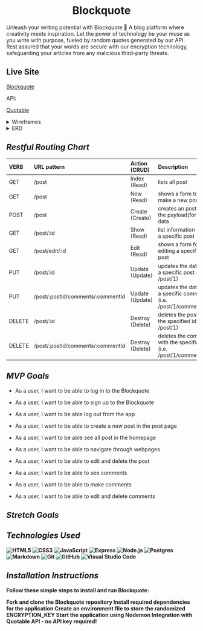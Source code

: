 <div align="center">
 <h1>Blockquote</h1>
</div>

Unleash your writing potential with Blockquote 💬
A blog platform where creativity meets inspiration. Let the power of technology be your muse as you write with purpose, fueled by random quotes generated by our API. Rest assured that your words are secure with our encryption technology, safeguarding your articles from any malicious third-party threats.

## Live Site

<p><a href="https://block-quote.herokuapp.com/">Blockquote</a></p>

API:<p><a href="https://api.quotable.io/random?maxLength=50#">Quotable</a></p>

<details>
<summary>Wireframes</summary>

![blockquote](./images/login.jpg)
![blockquote](./images/home.jpg)
![blockquote](./images/post.jpg)

</details>
<details>

<summary>ERD</summary>

![blockquote](./images/erd.jpg)

</details>

## _Restful Routing Chart_

| VERB   | URL pattern                       | Action \(CRUD\)    | Description                                                           |
| :----- | :-------------------------------- | :----------------- | :-------------------------------------------------------------------- |
| GET    | /post                             | Index \(Read\)     | lists all post                                                        |
| GET    | /post                             | New \(Read\)       | shows a form to make a new post                                       |
| POST   | /post                             | Create \(Create\)  | creates an post with the payload\(form\) data                         |
| GET    | /post/:id                         | Show \(Read\)      | list information about a specific post                                |
| GET    | /post/edit/:id                    | Edit \(Read\)      | shows a form for editing a specific post                              |
| PUT    | /post/:id                         | Update \(Update\)  | updates the data for a specific post \(i.e. /post/1\)                 |
| PUT    | /post/:postId/comments/:commentId | Update \(Update\)  | updates the data for a specific comment \(i.e. /post/1/comments/2\)   |
| DELETE | /post/:id                         | Destroy \(Delete\) | deletes the post with the specified id \(i.e. /post/1\)               |
| DELETE | /post/:postId/comments/:commentId | Destroy \(Delete\) | deletes the comment with the specified id \(i.e. /post/1/comments/2\) |

## _MVP Goals_

- As a user, I want to be able to log in to the Blockquote
- As a user, I want to be able to sign up to the Blockquote
- As a user, I want to be able log out from the app
- As a user, I want to be able to create a new post in the post page
- As a user, I want to be able see all post in the homepage
- As a user, I want to be able to navigate through webpages
- As a user, I want to be able to edit and delete the post
- As a user, I want to be able to see comments
- As a user, I want to be able to make comments

- As a user, I want to be able to edit and delete comments

## _Stretch Goals_

<b/>

## _Technologies Used_

![HTML5](https://img.shields.io/badge/-HTML5-333?style=flat&logo=html5)
![CSS3](https://img.shields.io/badge/-CSS-333?style=flat&logo=css3)
![JavaScript](https://img.shields.io/badge/-JavaScript-333?style=flat&logo=javascript)
![Express](https://img.shields.io/badge/-Express-333?style=flat&logo=express)
![Node.js](https://img.shields.io/badge/-Node.js-333?style=flat&logo=node.js)
![Postgres](https://img.shields.io/badge/postgres-%23316192.svg?style=for-the-badge&logo=postgresql&logoColor=white)
![Markdown](https://img.shields.io/badge/markdown-%23000000.svg?style=for-the-badge&logo=markdown&logoColor=white)
![Git](https://img.shields.io/badge/git-%23F05033.svg?style=for-the-badge&logo=git&logoColor=white)
![GitHub](https://img.shields.io/badge/github-%23121011.svg?style=for-the-badge&logo=github&logoColor=white)
![Visual Studio Code](https://img.shields.io/badge/Visual%20Studio%20Code-0078d7.svg?style=for-the-badge&logo=visual-studio-code&logoColor=white)

## _Installation Instructions_

Follow these simple steps to install and run Blockquote:

Fork and clone the Blockquote repository
Install required dependencies for the application
Create an environment file to store the randomized ENCRYPTION_KEY
Start the application using Nodemon
Integration with Quotable API - no API key required!
